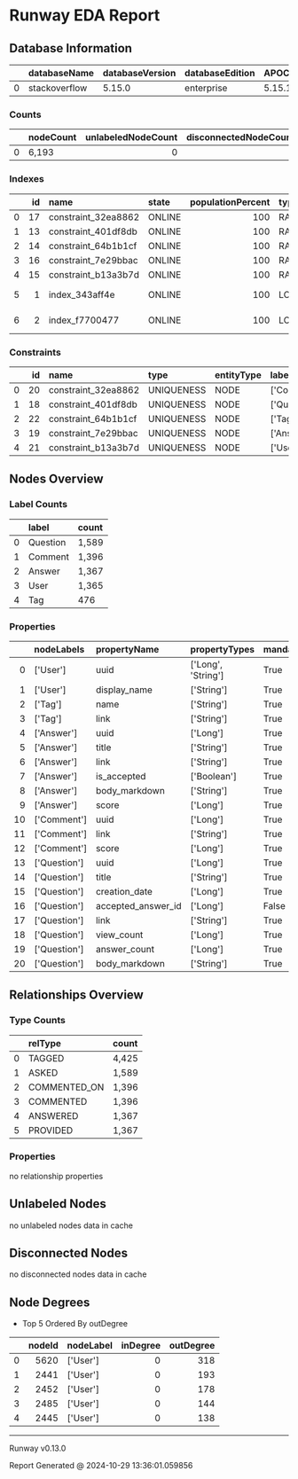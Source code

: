 
# Runway EDA Report

## Database Information
|    | databaseName   | databaseVersion   | databaseEdition   | APOCVersion   | GDSVersion    |
|---:|:---------------|:------------------|:------------------|:--------------|:--------------|
|  0 | stackoverflow  | 5.15.0            | enterprise        | 5.15.1        | not installed |

### Counts
|    | nodeCount   |   unlabeledNodeCount |   disconnectedNodeCount | relationshipCount   |
|---:|:------------|---------------------:|------------------------:|:--------------------|
|  0 | 6,193       |                    0 |                       0 | 11,540              |

### Indexes
|    |   id | name                | state   |   populationPercent | type   | entityType   | labelsOrTypes   | properties   | indexProvider    | owningConstraint    | lastRead   | readCount   |
|---:|-----:|:--------------------|:--------|--------------------:|:-------|:-------------|:----------------|:-------------|:-----------------|:--------------------|:-----------|:------------|
|  0 |   17 | constraint_32ea8862 | ONLINE  |                 100 | RANGE  | NODE         | ['Comment']     | ['uuid']     | range-1.0        | constraint_32ea8862 |            |             |
|  1 |   13 | constraint_401df8db | ONLINE  |                 100 | RANGE  | NODE         | ['Question']    | ['uuid']     | range-1.0        | constraint_401df8db |            |             |
|  2 |   14 | constraint_64b1b1cf | ONLINE  |                 100 | RANGE  | NODE         | ['Tag']         | ['name']     | range-1.0        | constraint_64b1b1cf |            |             |
|  3 |   16 | constraint_7e29bbac | ONLINE  |                 100 | RANGE  | NODE         | ['Answer']      | ['uuid']     | range-1.0        | constraint_7e29bbac |            |             |
|  4 |   15 | constraint_b13a3b7d | ONLINE  |                 100 | RANGE  | NODE         | ['User']        | ['uuid']     | range-1.0        | constraint_b13a3b7d |            |             |
|  5 |    1 | index_343aff4e      | ONLINE  |                 100 | LOOKUP | NODE         |                 |              | token-lookup-1.0 |                     |            |             |
|  6 |    2 | index_f7700477      | ONLINE  |                 100 | LOOKUP | RELATIONSHIP |                 |              | token-lookup-1.0 |                     |            |             |

### Constraints
|    |   id | name                | type       | entityType   | labelsOrTypes   | properties   | ownedIndex          | propertyType   |
|---:|-----:|:--------------------|:-----------|:-------------|:----------------|:-------------|:--------------------|:---------------|
|  0 |   20 | constraint_32ea8862 | UNIQUENESS | NODE         | ['Comment']     | ['uuid']     | constraint_32ea8862 |                |
|  1 |   18 | constraint_401df8db | UNIQUENESS | NODE         | ['Question']    | ['uuid']     | constraint_401df8db |                |
|  2 |   22 | constraint_64b1b1cf | UNIQUENESS | NODE         | ['Tag']         | ['name']     | constraint_64b1b1cf |                |
|  3 |   19 | constraint_7e29bbac | UNIQUENESS | NODE         | ['Answer']      | ['uuid']     | constraint_7e29bbac |                |
|  4 |   21 | constraint_b13a3b7d | UNIQUENESS | NODE         | ['User']        | ['uuid']     | constraint_b13a3b7d |                |

## Nodes Overview
### Label Counts
|    | label    | count   |
|---:|:---------|:--------|
|  0 | Question | 1,589   |
|  1 | Comment  | 1,396   |
|  2 | Answer   | 1,367   |
|  3 | User     | 1,365   |
|  4 | Tag      | 476     |
### Properties
|    | nodeLabels   | propertyName       | propertyTypes      | mandatory   |
|---:|:-------------|:-------------------|:-------------------|:------------|
|  0 | ['User']     | uuid               | ['Long', 'String'] | True        |
|  1 | ['User']     | display_name       | ['String']         | True        |
|  2 | ['Tag']      | name               | ['String']         | True        |
|  3 | ['Tag']      | link               | ['String']         | True        |
|  4 | ['Answer']   | uuid               | ['Long']           | True        |
|  5 | ['Answer']   | title              | ['String']         | True        |
|  6 | ['Answer']   | link               | ['String']         | True        |
|  7 | ['Answer']   | is_accepted        | ['Boolean']        | True        |
|  8 | ['Answer']   | body_markdown      | ['String']         | True        |
|  9 | ['Answer']   | score              | ['Long']           | True        |
| 10 | ['Comment']  | uuid               | ['Long']           | True        |
| 11 | ['Comment']  | link               | ['String']         | True        |
| 12 | ['Comment']  | score              | ['Long']           | True        |
| 13 | ['Question'] | uuid               | ['Long']           | True        |
| 14 | ['Question'] | title              | ['String']         | True        |
| 15 | ['Question'] | creation_date      | ['Long']           | True        |
| 16 | ['Question'] | accepted_answer_id | ['Long']           | False       |
| 17 | ['Question'] | link               | ['String']         | True        |
| 18 | ['Question'] | view_count         | ['Long']           | True        |
| 19 | ['Question'] | answer_count       | ['Long']           | True        |
| 20 | ['Question'] | body_markdown      | ['String']         | True        |


## Relationships Overview
### Type Counts
|    | relType      | count   |
|---:|:-------------|:--------|
|  0 | TAGGED       | 4,425   |
|  1 | ASKED        | 1,589   |
|  2 | COMMENTED_ON | 1,396   |
|  3 | COMMENTED    | 1,396   |
|  4 | ANSWERED     | 1,367   |
|  5 | PROVIDED     | 1,367   |
### Properties
no relationship properties


## Unlabeled Nodes
no unlabeled nodes data in cache
## Disconnected Nodes
no disconnected nodes data in cache
## Node Degrees
* Top 5 Ordered By outDegree

|    |   nodeId | nodeLabel   |   inDegree |   outDegree |
|---:|---------:|:------------|-----------:|------------:|
|  0 |     5620 | ['User']    |          0 |         318 |
|  1 |     2441 | ['User']    |          0 |         193 |
|  2 |     2452 | ['User']    |          0 |         178 |
|  3 |     2485 | ['User']    |          0 |         144 |
|  4 |     2445 | ['User']    |          0 |         138 |
---

Runway v0.13.0

Report Generated @ 2024-10-29 13:36:01.059856
